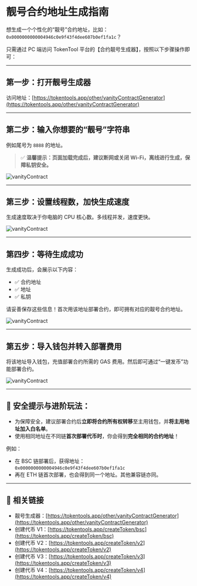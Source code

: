 # 靓号合约地址生成指南

想生成一个个性化的“靓号”合约地址，比如：  
`0x0000000000004946c0e9f43f4dee607b0ef1fa1c`？

只需通过 PC 端访问 TokenTool 平台的【合约靓号生成器】，按照以下步骤操作即可：

---

## 第一步：打开靓号生成器  
访问地址：[https://tokentools.app/other/vanityContractGenerator](https://tokentools.app/other/vanityContractGenerator)

---

## 第二步：输入你想要的“靓号”字符串  
例如尾号为 `8888` 的地址。  
> ✅ **温馨提示：页面加载完成后，建议断网或关闭 Wi-Fi，离线进行生成，保障私钥安全。**

![vanityContract](../.gitbook/assets/other/vanity/Snipaste_2022-12-23_17-12-18.png)

---

## 第三步：设置线程数，加快生成速度  
生成速度取决于你电脑的 CPU 核心数。多线程并发，速度更快。

![vanityContract](../.gitbook/assets/other/vanity/Snipaste_2022-12-23_17-24-36.png)

---

## 第四步：等待生成成功  
生成成功后，会展示以下内容：

- ✅ 合约地址  
- ✅ 地址  
- ✅ 私钥  

请妥善保存这些信息！首次用该地址部署合约，即可拥有对应的靓号合约地址。

![vanityContract](../.gitbook/assets/other/vanity/Snipaste_2022-12-23_17-38-17.png)

---

## 第五步：导入钱包并转入部署费用  
将该地址导入钱包，充值部署合约所需的 GAS 费用。然后即可通过“一键发币”功能部署合约。

![vanityContract](../.gitbook/assets/other/vanity/Snipaste_2022-12-23_17-45-57.png)

---

## 🔐 安全提示与进阶玩法：

- 为保障安全，建议部署合约后**立即将合约所有权转移**至主用钱包，并**将主用地址加入白名单**。  
- 使用相同地址在不同链**首次部署代币时**，你会得到**完全相同的合约地址**！

例如：  
- 在 BSC 链部署后，获得地址：`0x0000000000004946c0e9f43f4dee607b0ef1fa1c`  
- 再在 ETH 链首次部署，也会得到同一个地址。其他兼容链亦同。

---

## 🔗 相关链接

- 靓号生成器：[https://tokentools.app/other/vanityContractGenerator](https://tokentools.app/other/vanityContractGenerator)  
- 创建代币 V1：[https://tokentools.app/createToken/bsc](https://tokentools.app/createToken/bsc)  
- 创建代币 V2：[https://tokentools.app/createToken/v2](https://tokentools.app/createToken/v2)  
- 创建代币 V3：[https://tokentools.app/createToken/v3](https://tokentools.app/createToken/v3)  
- 创建代币 V4：[https://tokentools.app/createToken/v4](https://tokentools.app/createToken/v4)
